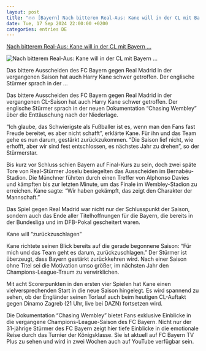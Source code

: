 ```yaml
---
layout: post
title: "🔥🔥 [Bayern] Nach bitterem Real-Aus: Kane will in der CL mit Bayern ..."
date: Tue, 17 Sep 2024 22:00:00 +0200
categories: entries DE
---
```

[Nach bitterem Real-Aus: Kane will in der CL mit Bayern ...](https://fcbinside.de/2024/09/17/nach-bitterem-real-aus-kane-will-in-der-cl-mit-bayern-zurueckschlagen/)

![Nach bitterem Real-Aus: Kane will in der CL mit Bayern ...](https://fcbinside.de/wp-content/uploads/2024/09/kane-bayern-ucl.jpg)

Das bittere Ausscheiden des FC Bayern gegen Real Madrid in der vergangenen Saison hat auch Harry Kane schwer getroffen. Der englische Stürmer sprach in der ...

Das bittere Ausscheiden des FC Bayern gegen Real Madrid in der vergangenen CL-Saison hat auch Harry Kane schwer getroffen. Der englische Stürmer sprach in der neuen Dokumentation “Chasing Wembley” über die Enttäuschung nach der Niederlage.







“Ich glaube, das Schwierigste als Fußballer ist es, wenn man den Fans fast Freude bereitet, es aber nicht schafft”, erklärte Kane. Für ihn und das Team gehe es nun darum, gestärkt zurückzukommen. “Die Saison lief nicht, wie erhofft, aber wir sind fest entschlossen, es nächstes Jahr zu drehen”, so der Stürmerstar.

Bis kurz vor Schluss schien Bayern auf Final-Kurs zu sein, doch zwei späte Tore von Real-Stürmer Joselu besiegelten das Ausscheiden im Bernabéu-Stadion. Die Münchner führten durch einen Treffer von Alphonso Davies und kämpften bis zur letzten Minute, um das Finale im Wembley-Stadion zu erreichen. Kane sagte: “Wir haben gekämpft, das zeigt den Charakter der Mannschaft.”

Das Spiel gegen Real Madrid war nicht nur der Schlusspunkt der Saison, sondern auch das Ende aller Titelhoffnungen für die Bayern, die bereits in der Bundesliga und im DFB-Pokal gescheitert waren.

Kane will “zurückzuschlagen”

Kane richtete seinen Blick bereits auf die gerade begonnene Saison: “Für mich und das Team geht es darum, zurückzuschlagen.” Der Stürmer ist überzeugt, dass Bayern gestärkt zurückkehren wird. Nach einer Saison ohne Titel sei die Motivation umso größer, im nächsten Jahr den Champions-League-Traum zu verwirklichen.

Mit acht Scorerpunkten in den ersten vier Spielen hat Kane einen vielversprechenden Start in die neue Saison hingelegt. Es wird spannend zu sehen, ob der Engländer seinen Torlauf auch beim heutigen CL-Auftakt gegen Dinamo Zagreb (21 Uhr, live bei DAZN) fortsetzen wird.

Die Dokumentation “Chasing Wembley” bietet Fans exklusive Einblicke in die vergangene Champions-League-Saison des FC Bayern. Nicht nur der 31-jährige Stürmer des FC Bayern zeigt hier tiefe Einblicke in die emotionale Reise durch das Turnier der Königsklasse. Sie ist aktuell auf FC Bayern TV Plus zu sehen und wird in zwei Wochen auch auf YouTube verfügbar sein.

